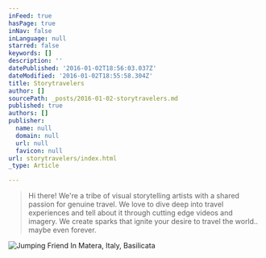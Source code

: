 ```yaml
---
inFeed: true
hasPage: true
inNav: false
inLanguage: null
starred: false
keywords: []
description: ''
datePublished: '2016-01-02T18:56:03.037Z'
dateModified: '2016-01-02T18:55:58.304Z'
title: Storytravelers
author: []
sourcePath: _posts/2016-01-02-storytravelers.md
published: true
authors: []
publisher:
  name: null
  domain: null
  url: null
  favicon: null
url: storytravelers/index.html
_type: Article

---
```

> Hi there! We're a tribe of visual storytelling artists with a shared passion for genuine travel. We love to dive deep into travel experiences and tell about it through cutting edge videos and imagery. We create sparks that ignite your desire to travel the world.. maybe even forever.

![Jumping Friend In Matera, Italy, Basilicata](https://s3-us-west-2.amazonaws.com/the-grid-img/p/adfaa69114665a3c3226fbe1d5ed9faaf0443834.jpg)